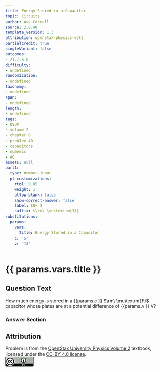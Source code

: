 ```yaml
---
title: Energy Stored in a Capacitor
topic: Circuits
author: Ava Cornell
source: 2.8.40
template_version: 1.3
attribution: openstax-physics-vol2
partialCredit: true
singleVariant: false
outcomes:
- 21.7.5.0
difficulty:
- undefined
randomization:
- undefined
taxonomy:
- undefined
span:
- undefined
length:
- undefined
tags:
- OSUP
- volume 2
- chapter 8
- problem 40
- capacitors
- numeric
- AC
assets: null
part1:
  type: number-input
  pl-customizations:
    rtol: 0.05
    weight: 1
    allow-blank: false
    show-correct-answer: false
    label: $U= $
    suffix: $\rm\ \mu\textrm{J}$
substitutions:
  params:
    vars:
      title: Energy Stored in a Capacitor
    c: '5'
    v: '13'
---
```

# {{ params.vars.title }}

## Question Text

How much energy is stored in a {{params.c }} $\rm\ \mu\textrm{F}$ capacitor whose plates are at a potential difference of {{params.v }}$\textrm{ V}$?

### Answer Section

## Attribution

Problem is from the [OpenStax University Physics Volume 2](https://openstax.org/details/books/university-physics-volume-2) textbook, licensed under the [CC-BY 4.0 license](https://creativecommons.org/licenses/by/4.0/).<br>![Image representing the Creative Commons 4.0 BY license.](https://raw.githubusercontent.com/firasm/bits/master/by.png)